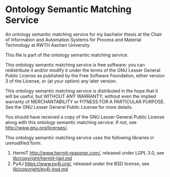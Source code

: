 # Ontology Semantic Matching Service

An ontology semantic matching service for my bachelor thesis at the
Chair of Information and Automation Systems for Process and Material
Technology at RWTH Aachen University.

This file is part of the ontology semantic matching service.

This ontology semantic matching service is free software: you can redistribute it and/or modify
it under the terms of the GNU Lesser General Public License as published by
the Free Software Foundation, either version 3 of the License, or
(at your option) any later version.

This ontology semantic matching service is distributed in the hope that it will be useful,
but WITHOUT ANY WARRANTY; without even the implied warranty of
MERCHANTABILITY or FITNESS FOR A PARTICULAR PURPOSE.  See the
GNU Lesser General Public License for more details.

You should have received a copy of the GNU Lesser General Public License
along with this ontology semantic matching service.  If not, see <http://www.gnu.org/licenses/>.

This ontology semantic matching service uses the following libraries in unmodified form:

1) HermiT http://www.hermit-reasoner.com/, released under LGPL 3.0, see [lib/copyright/hermit-lgpl.md](<lib/copyright/hermit-lgpl.md>)
2) Py4J https://www.py4j.org/, released under the BSD license, see [lib/copyright/py4j-bsd.md](<lib/copyright/py4j-bsd.md>)
